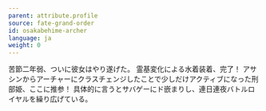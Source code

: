 ```yaml
---
parent: attribute.profile
source: fate-grand-order
id: osakabehime-archer
language: ja
weight: 0
---
```


苦節二年弱、ついに彼女はやり遂げた。
霊基変化による水着装着、完了！
アサシンからアーチャーにクラスチェンジしたことで少しだけアクティブになった刑部姫、ここに推参！
具体的に言うとサバゲーにド嵌まりし、連日連夜バトルロイヤルを繰り広げている。
